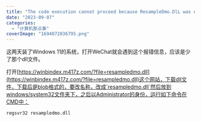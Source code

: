 ```yaml
---
title: "The code execution cannot proceed because ResampleDmo.DlL was not found, Reinstalling the programmay fix this problem."
date: "2023-09-07"
categories: 
  - "计算机那点事"
coverImage: "1694072036795.png"
---
```


这两天装了Windows 11的系统，打开WeChat就会遇到这个报错信息，应该是少了那个dll文件。

打开[https://winbindex.m417z.com/?file=resampledmo.dll](https://winbindex.m417z.com/?file=resampledmo.dll)这个网站，下载dll文件，下载后是blob格式的，要改名称，改成`resampledmo.dll`然后放到windows/system32文件夹下，之后以Administrator的身份，运行如下命令在CMD中：
```
regsvr32 resampledmo.dll
```